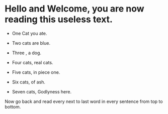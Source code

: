 # Hello and Welcome, you are now reading this useless text.

* One Cat you ate.

* Two cats are blue.

* Three , a dog.

* Four cats, real cats.

* Five cats, in piece one.

* Six cats, of ash.

* Seven cats, Godlyness here.


Now go back and read every next to last word in every sentence from top to bottom.
